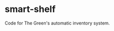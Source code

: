 <!-- Note: Use Markdown for this file. Information on Markdown syntax may be
found at daringfireball.net/projects/markdown/syntax -->

# smart-shelf
Code for The Green's automatic inventory system.
